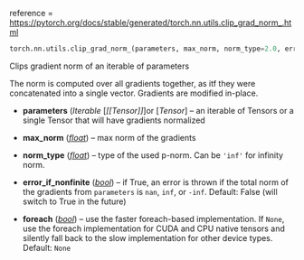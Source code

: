 reference = https://pytorch.org/docs/stable/generated/torch.nn.utils.clip_grad_norm_.html

```python
torch.nn.utils.clip_grad_norm_(parameters, max_norm, norm_type=2.0, error_if_nonfinite=False, foreach=None)
```

Clips gradient norm of an iterable of parameters

The norm is computed over all gradients together, as itf they were concatenated into a single vector. Gradients are modified in-place.

- **parameters** (_Iterable_ [_[[Tensor]]_]or [_Tensor_] – an iterable of Tensors or a single Tensor that will have gradients normalized
    
- **max_norm** ([_float_](https://docs.python.org/3/library/functions.html#float "(in Python v3.11)")) – max norm of the gradients
    
- **norm_type** ([_float_](https://docs.python.org/3/library/functions.html#float "(in Python v3.11)")) – type of the used p-norm. Can be `'inf'` for infinity norm.
    
- **error_if_nonfinite** ([_bool_](https://docs.python.org/3/library/functions.html#bool "(in Python v3.11)")) – if True, an error is thrown if the total norm of the gradients from `parameters` is `nan`, `inf`, or `-inf`. Default: False (will switch to True in the future)
    
- **foreach** ([_bool_](https://docs.python.org/3/library/functions.html#bool "(in Python v3.11)")) – use the faster foreach-based implementation. If `None`, use the foreach implementation for CUDA and CPU native tensors and silently fall back to the slow implementation for other device types. Default: `None`